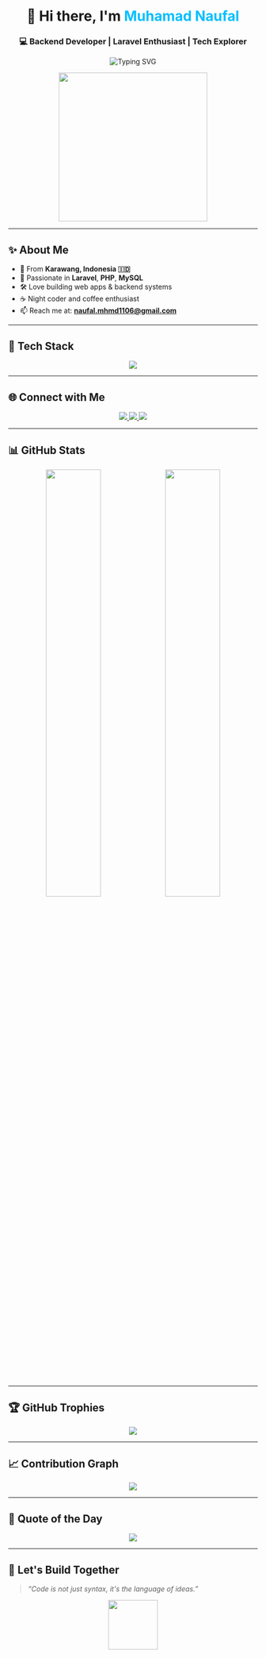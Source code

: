 <!-- GitHub Profile - Clean, Professional, Modern -->

<h1 align="center">👋 Hi there, I'm <span style="color:#00BFFF">Muhamad Naufal</span></h1>
<h3 align="center">💻 Backend Developer | Laravel Enthusiast | Tech Explorer</h3>

<p align="center">
  <img src="https://readme-typing-svg.demolab.com?font=Fira+Code&duration=3000&pause=1000&color=00BFFF&center=true&vCenter=true&width=460&lines=Clean+Code+Advocate+%F0%9F%96%A5%EF%B8%8F;Always+Learning+New+Things+%F0%9F%93%9A;Building+Scalable+Web+Apps+with+Laravel+%F0%9F%92%BB" alt="Typing SVG" />
</p>

<p align="center">
  <img src="https://media.giphy.com/media/LMt9638dO8dftAjtco/giphy.gif" width="300" />
</p>

---

## ✨ About Me

- 📍 From **Karawang, Indonesia 🇮🇩**
- 🧠 Passionate in **Laravel**, **PHP**, **MySQL**
- 🛠️ Love building web apps & backend systems
- ☕ Night coder and coffee enthusiast
- 📫 Reach me at: **naufal.mhmd1106@gmail.com**

---

## 🔧 Tech Stack

<p align="center">
  <img src="https://skillicons.dev/icons?i=php,laravel,mysql,js,html,css,bootstrap,codeigniter,postman,vscode,github,firebase" />
</p>

---

## 🌐 Connect with Me

<p align="center">
  <a href="https://www.linkedin.com/in/usernameanda/" target="_blank">
    <img src="https://img.shields.io/badge/LinkedIn-blue?style=for-the-badge&logo=linkedin&logoColor=white" />
  </a>
  <a href="https://wa.me/6281573635413" target="_blank">
    <img src="https://img.shields.io/badge/WhatsApp-25D366?style=for-the-badge&logo=whatsapp&logoColor=white" />
  </a>
  <a href="mailto:naufal.mhmd1106@gmail.com">
    <img src="https://img.shields.io/badge/Gmail-D14836?style=for-the-badge&logo=gmail&logoColor=white" />
  </a>
</p>

---

## 📊 GitHub Stats

<p align="center">
  <img src="https://github-readme-stats.vercel.app/api?username=muhamad-naufal-666&show_icons=true&theme=github_dark&hide_border=true" width="47%" />
  <img src="https://github-readme-streak-stats.herokuapp.com/?user=muhamad-naufal-666&theme=github-dark&hide_border=true" width="47%" />
</p>

---

## 🏆 GitHub Trophies

<p align="center">
  <img src="https://github-profile-trophy.vercel.app/?username=muhamad-naufal-666&theme=algolia&no-frame=true&column=6&margin-w=5&margin-h=5" />
</p>

---

## 📈 Contribution Graph

<p align="center">
  <img src="https://github-readme-activity-graph.vercel.app/graph?username=muhamad-naufal-666&theme=react-dark&hide_border=true" />
</p>

---

## 💬 Quote of the Day

<p align="center">
  <img src="https://quotes-github-readme.vercel.app/api?type=horizontal&theme=dark" />
</p>

---

## 🚀 Let's Build Together

> _“Code is not just syntax, it's the language of ideas.”_

<p align="center">
  <img src="https://media.giphy.com/media/v1.Y2lkPTc5MGI3NjExYnhnb3k2ZGw5Z2xyZW10MGRiZjUzN3k4cWhzZHE1eWoxMm1mcWUyMSZlcD12MV9naWZzX3NlYXJjaCZjdD1n/coxQHKASG60HrHtvkt/giphy.gif" width="100" />
</p>
